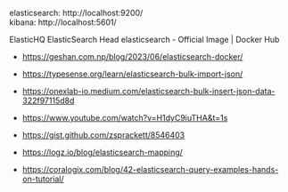 elasticsearch: http://localhost:9200/ \
kibana: http://localhost:5601/

ElasticHQ
ElasticSearch Head
elasticsearch - Official Image | Docker Hub

- https://geshan.com.np/blog/2023/06/elasticsearch-docker/
- https://typesense.org/learn/elasticsearch-bulk-import-json/
- https://onexlab-io.medium.com/elasticsearch-bulk-insert-json-data-322f97115d8d
- https://www.youtube.com/watch?v=H1dyC9iuTHA&t=1s

- https://gist.github.com/zsprackett/8546403
- https://logz.io/blog/elasticsearch-mapping/
- https://coralogix.com/blog/42-elasticsearch-query-examples-hands-on-tutorial/

